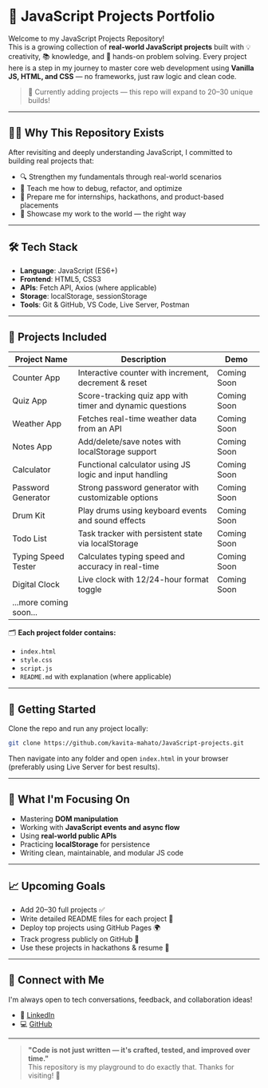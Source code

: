 # 🚀 JavaScript Projects Portfolio

Welcome to my JavaScript Projects Repository!  
This is a growing collection of **real-world JavaScript projects** built with 💡 creativity, 📚 knowledge, and 🔨 hands-on problem solving. Every project here is a step in my journey to master core web development using **Vanilla JS, HTML, and CSS** — no frameworks, just raw logic and clean code.

> 🌱 Currently adding projects — this repo will expand to 20–30 unique builds!

---

## 👨‍💻 Why This Repository Exists

After revisiting and deeply understanding JavaScript, I committed to building real projects that:
- 🔍 Strengthen my fundamentals through real-world scenarios
- 💬 Teach me how to debug, refactor, and optimize
- 🎯 Prepare me for internships, hackathons, and product-based placements
- 📂 Showcase my work to the world — the right way

---

## 🛠️ Tech Stack

- **Language**: JavaScript (ES6+)
- **Frontend**: HTML5, CSS3
- **APIs**: Fetch API, Axios (where applicable)
- **Storage**: localStorage, sessionStorage
- **Tools**: Git & GitHub, VS Code, Live Server, Postman

---

## 🧩 Projects Included

| Project Name | Description | Demo |
|--------------|-------------|------|
| Counter App | Interactive counter with increment, decrement & reset | Coming Soon |
| Quiz App | Score-tracking quiz app with timer and dynamic questions | Coming Soon |
| Weather App | Fetches real-time weather data from an API | Coming Soon |
| Notes App | Add/delete/save notes with localStorage support | Coming Soon |
| Calculator | Functional calculator using JS logic and input handling | Coming Soon |
| Password Generator | Strong password generator with customizable options | Coming Soon |
| Drum Kit | Play drums using keyboard events and sound effects | Coming Soon |
| Todo List | Task tracker with persistent state via localStorage | Coming Soon |
| Typing Speed Tester | Calculates typing speed and accuracy in real-time | Coming Soon |
| Digital Clock | Live clock with 12/24-hour format toggle | Coming Soon |
| ...more coming soon... | | |

🗂️ **Each project folder contains:**
- `index.html`
- `style.css`
- `script.js`
- `README.md` with explanation (where applicable)

---

## 🚀 Getting Started

Clone the repo and run any project locally:

```bash
git clone https://github.com/kavita-mahato/JavaScript-projects.git
```

Then navigate into any folder and open `index.html` in your browser (preferably using Live Server for best results).

---

## 🧠 What I'm Focusing On

- Mastering **DOM manipulation**
- Working with **JavaScript events and async flow**
- Using **real-world public APIs**
- Practicing **localStorage** for persistence
- Writing clean, maintainable, and modular JS code

---

## 📈 Upcoming Goals

- Add 20–30 full projects ✅  
- Write detailed README files for each project 📝  
- Deploy top projects using GitHub Pages 🌍  
- Track progress publicly on GitHub 🔄  
- Use these projects in hackathons & resume 📄

---

## 🔗 Connect with Me

I'm always open to tech conversations, feedback, and collaboration ideas!

- 💼 [LinkedIn](https://linkedin.com/in/kavita-mahato)
- 💻 [GitHub](https://github.com/kavita-mahato)

---

> **"Code is not just written — it's crafted, tested, and improved over time."**  
> This repository is my playground to do exactly that. Thanks for visiting! 🙌
